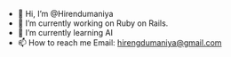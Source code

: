 - 👋 Hi, I’m @Hirendumaniya
- 👀 I’m currently working on Ruby on Rails.
- 🌱 I’m currently learning AI
- 📫 How to reach me Email: hirengdumaniya@gmail.com

<!---
hirendumaniya/hirendumaniya is a ✨ special ✨ epository because its `README.md` (this file) appears on your GitHub profile.
You can click the Preview link to take a look at your changes.
--->
